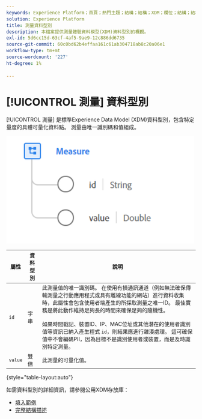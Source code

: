 ```yaml
---
keywords: Experience Platform；首頁；熱門主題；結構；結構；XDM；欄位；結構；結構；測量；資料型別；資料型別；
solution: Experience Platform
title: 測量資料型別
description: 本檔案提供測量體驗資料模型(XDM)資料型別的概觀。
exl-id: 5d6cc15d-63cf-4af5-9ae9-12c886dd6735
source-git-commit: 60c0bd62b4effaa161c61ab304718ab8c20a06e1
workflow-type: tm+mt
source-wordcount: '227'
ht-degree: 1%

---
```


# [!UICONTROL 測量] 資料型別

[!UICONTROL 測量] 是標準Experience Data Model (XDM)資料型別，包含特定量度的具體可量化資料點。 測量由唯一識別碼和值組成。

<img src="../images/data-types/measure.PNG" width="500" /><br />

| 屬性 | 資料型別 | 說明 |
| --- | --- | --- |
| `id` | 字串 | 此測量值的唯一識別碼。 在使用有損通訊通道（例如無法確保傳輸測量之行動應用程式或具有離線功能的網站）進行資料收集時，此屬性會包含使用者端產生的所採取測量之唯一ID。 最佳實務是將此動作維持足夠長的時間來確保足夠的隨機性。 <br><br> 如果時間戳記、裝置ID、IP、MAC位址或其他潛在的使用者識別值等資訊已納入產生程式 `id`，則結果應進行雜湊處理。 這可確保值中不會編碼PII，因為目標不是識別使用者或裝置，而是及時識別特定測量。 |
| `value` | 雙倍 | 此測量的可量化值。 |

{style="table-layout:auto"}

如需資料型別的詳細資訊，請參閱公用XDM存放庫：

* [填入範例](https://github.com/adobe/xdm/blob/master/components/datatypes/data/measure.example.1.json)
* [完整結構描述](https://github.com/adobe/xdm/blob/master/components/datatypes/data/measure.schema.json)
